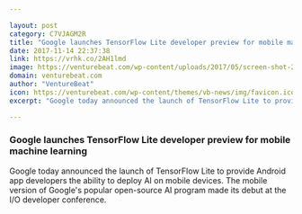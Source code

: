 ```yaml
---

layout: post
category: C7VJAGM2R
title: "Google launches TensorFlow Lite developer preview for mobile machine learning"
date: 2017-11-14 22:37:38
link: https://vrhk.co/2AH1lmd
image: https://venturebeat.com/wp-content/uploads/2017/05/screen-shot-2017-05-17-at-11-21-11-am.png?fit=780%2C473&strip=all
domain: venturebeat.com
author: "VentureBeat"
icon: https://venturebeat.com/wp-content/themes/vb-news/img/favicon.ico
excerpt: "Google today announced the launch of TensorFlow Lite to provide Android app developers the ability to deploy AI on mobile devices. The mobile version of Google's popular open-source AI program made its debut at the I/O developer conference."

---
```


### Google launches TensorFlow Lite developer preview for mobile machine learning

Google today announced the launch of TensorFlow Lite to provide Android app developers the ability to deploy AI on mobile devices. The mobile version of Google's popular open-source AI program made its debut at the I/O developer conference.